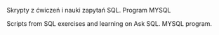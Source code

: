Skrypty z ćwiczeń i nauki zapytań SQL.
Program MYSQL

Scripts from SQL exercises and learning on Ask SQL.
MYSQL program.
